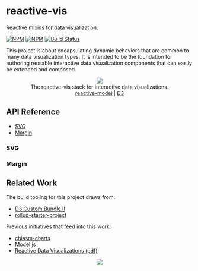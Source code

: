 # reactive-vis

Reactive mixins for data visualization.

[![NPM](https://nodei.co/npm/reactive-vis.png)](https://npmjs.org/package/reactive-vis)
[![NPM](https://nodei.co/npm-dl/reactive-vis.png?months=3)](https://npmjs.org/package/reactive-vis)
[![Build Status](https://travis-ci.org/datavis-tech/reactive-vis.svg?branch=master)](https://travis-ci.org/datavis-tech/reactive-vis)

This project is about encapsulating dynamic behaviors that are common to many data visualization types. It is intended to be the foundation for authoring reusable interactive data visualization components that can easily be extended and composed.

<p align="center">
  <img src="https://cloud.githubusercontent.com/assets/68416/15649745/73d5e1a8-2691-11e6-9a02-6a7cdb4b3b49.png">
  <br>
  The reactive-vis stack for interactive data visualizations.
  <br>
  <a href="https://github.com/datavis-tech/reactive-model">reactive-model</a> |
  <a href="https://github.com/d3/d3">D3</a>
</p>

## API Reference

 * [SVG](#svg)
 * [Margin](#margin)

### SVG

### Margin

## Related Work

The build tooling for this project draws from:

 * [D3 Custom Bundle II](http://bl.ocks.org/mbostock/97557a39b4bfc8229786c8bccb54074d)
 * [rollup-starter-project](https://github.com/rollup/rollup-starter-project)

Previous initiatives that feed into this work:

 * [chiasm-charts](https://github.com/chiasm-project/chiasm-charts)
 * [Model.js](https://github.com/curran/model)
 * [Reactive Data Visualizations (pdf)](https://github.com/curran/portfolio/raw/gh-pages/2015/reactiveVisualizationsPaper.pdf)
 
<p align="center">
  <a href="https://datavis.tech/">
    <img src="https://cloud.githubusercontent.com/assets/68416/15298394/a7a0a66a-1bbc-11e6-9636-367bed9165fc.png">
  </a>
</p>
